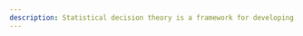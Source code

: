 ```yaml
---
description: Statistical decision theory is a framework for developing models, Its the foundation for developing intuition for building statistical models.
---
```

